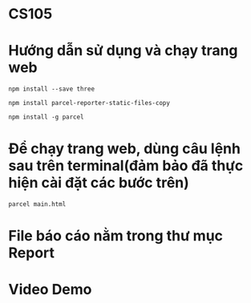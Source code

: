 # CS105
# Hướng dẫn sử dụng và chạy trang web
`npm install --save three`

`npm install parcel-reporter-static-files-copy`

`npm install -g parcel`
# Để chạy trang web, dùng câu lệnh sau trên terminal(đảm bảo đã thực hiện cài đặt các bước trên)
`parcel main.html`
# File báo cáo nằm trong thư mục Report
# Video Demo
